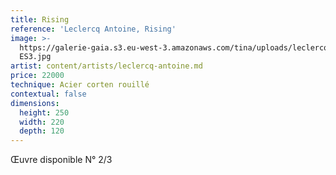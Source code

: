 ```yaml
---
title: Rising
reference: 'Leclercq Antoine, Rising'
image: >-
  https://galerie-gaia.s3.eu-west-3.amazonaws.com/tina/uploads/leclercq-antoine/galerie-gaia-leclercq-antoine-rising
  ES3.jpg
artist: content/artists/leclercq-antoine.md
price: 22000
technique: Acier corten rouillé
contextual: false
dimensions:
  height: 250
  width: 220
  depth: 120
---
```


Œuvre disponible N° 2/3
